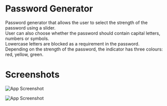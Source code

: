 
# Password Generator

Password generator that allows the user to select the strength of the password using a slider.  
User can also choose whether the password should contain capital letters, numbers or symbols.  
Lowercase letters are blocked as a requirement in the password.  
Depending on the strength of the password, the indicator has three colours: red, yellow, green.

# Screenshots
![App Screenshot](https://i.ibb.co/ZgZjpqj/pc1-Small.png)

![App Screenshot](https://i.ibb.co/0r0vfvN/m1-Phone.png)